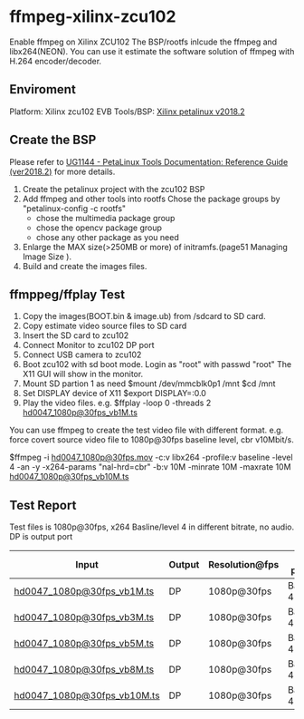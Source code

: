 # ffmpeg-xilinx-zcu102
Enable ffmpeg on Xilinx ZCU102
The BSP/rootfs inlcude the ffmpeg and libx264(NEON). You can use it estimate the software solution of ffmpeg with H.264 encoder/decoder.

## Enviroment
Platform:     Xilinx zcu102 EVB
Tools/BSP:    [Xilinx petalinux v2018.2][1]

## Create the BSP
Please refer to [UG1144 - PetaLinux Tools Documentation: Reference Guide (ver2018.2)][2] for more details.
1. Create the petalinux project with the zcu102 BSP
2. Add ffmpeg and other tools into rootfs
   Chose the package groups by "petalinux-config -c rootfs" 
   - chose the multimedia package group
   - chose the opencv package group
   - chose any other package as you need
3. Enlarge the MAX size(>250MB or more) of initramfs.(page51 Managing Image Size ).
4. Build and create the images files.


## ffmppeg/ffplay Test
1. Copy the images(BOOT.bin & image.ub) from /sdcard to SD card. 
2. Copy estimate video source files to SD card
3. Insert the SD card to zcu102
4. Connect Monitor to zcu102 DP port
5. Connect USB camera to zcu102
6. Boot zcu102 with sd boot mode. Login as "root" with passwd "root"
The X11 GUI will show in the monitor. 
7. Mount SD partion 1 as need
  $mount /dev/mmcblk0p1 /mnt
  $cd /mnt
8. Set DISPLAY device of X11
  $export DISPLAY=:0.0
9. Play the video files.
  e.g.
  $ffplay -loop 0 -threads 2 hd0047_1080p@30fps_vb1M.ts


You can use ffmpeg to create the test video file with different format.
e.g. force covert source video file to 1080p@30fps baseline level, cbr v10Mbit/s.

$ffmpeg -i hd0047_1080p@30fps.mov -c:v libx264 -profile:v baseline -level 4 -an -y -x264-params "nal-hrd=cbr" -b:v 10M -minrate 10M -maxrate 10M  hd0047_1080p@30fps_vb10M.ts


## Test Report

Test files is 1080p@30fps, x264 Basline/level 4 in different bitrate, no audio. DP is output port  


Input                      |Output|Resolution@fps	| X264 profile/level | Bitrate(kb/s)	| Audio	| CPU loading(%)
---------------------------|------|---------------------|--------------------|------------------|-------|--------------
hd0047_1080p@30fps_vb1M.ts | DP   | 1080p@30fps	        | Baseline/level 4   | 1119	         | No   | 35~47	
hd0047_1080p@30fps_vb3M.ts | DP   | 1080p@30fps	        | Baseline/level 4   | 3272	         | No   | 40~55	
hd0047_1080p@30fps_vb5M.ts | DP   | 1080p@30fps  	| Baseline/level 4   | 5434	         | No   | 40~60	
hd0047_1080p@30fps_vb8M.ts | DP   | 1080p@30fps  	| Baseline/level 4   | 8689	         | No   | 40~67	
hd0047_1080p@30fps_vb10M.ts| DP   | 1080p@30fps  	| Baseline/level 4   | 10862	         | No   | 45~70	
							




[1]: https://www.xilinx.com/products/design-tools/embedded-software/petalinux-sdk.html
[2]: https://www.xilinx.com/support/documentation/sw_manuals/xilinx2018_2/ug1144-petalinux-tools-reference-guide.pdf
